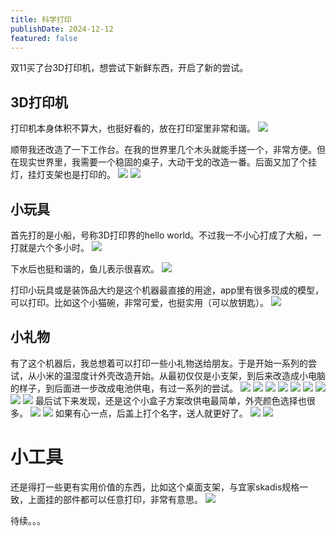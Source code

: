 ```yaml
---
title: 科学打印
publishDate: 2024-12-12
featured: false
---
```


双11买了台3D打印机，想尝试下新鲜东西，开启了新的尝试。

## 3D打印机

打印机本身体积不算大，也挺好看的，放在打印室里非常和谐。
![](https://pub-d5bcaa1465694f2b84727665eeded50e.r2.dev/network-asset-22-14-48-480-20250104231405-imdqu7w.png)

顺带我还改造了一下工作台。在我的世界里几个木头就能手搓一个，非常方便。但在现实世界里，我需要一个稳固的桌子，大动干戈的改造一番。后面又加了个挂灯，挂灯支架也是打印的。
![](https://pub-d5bcaa1465694f2b84727665eeded50e.r2.dev/network-asset-22-17-16-177-20250104231405-wnmgysk.png)
![](https://pub-d5bcaa1465694f2b84727665eeded50e.r2.dev/network-asset-22-32-51-361-20250104231405-dsmrlj1.png)

## 小玩具

首先打的是小船，号称3D打印界的hello world。不过我一不小心打成了大船，一打就是六个多小时。
![](https://pub-d5bcaa1465694f2b84727665eeded50e.r2.dev/network-asset-22-07-47-994-20250104231406-f6c29t7.png)

下水后也挺和谐的，鱼儿表示很喜欢。
![](https://pub-d5bcaa1465694f2b84727665eeded50e.r2.dev/network-asset-22-18-59-107-20250104231406-vm3sjdf.png)

打印小玩具或是装饰品大约是这个机器最直接的用途，app里有很多现成的模型，可以打印。比如这个小猫碗，非常可爱，也挺实用（可以放钥匙）。
![](https://pub-d5bcaa1465694f2b84727665eeded50e.r2.dev/network-asset-22-19-53-824-20250104231406-116ou8g.png)

## 小礼物

有了这个机器后，我总想着可以打印一些小礼物送给朋友。于是开始一系列的尝试，从小米的温湿度计外壳改造开始。从最初仅仅是小支架，到后来改造成小电脑的样子，到后面进一步改成电池供电，有过一系列的尝试。
![](https://pub-d5bcaa1465694f2b84727665eeded50e.r2.dev/network-asset-22-24-16-010-20250104231406-3h5zt15.png)
![](https://pub-d5bcaa1465694f2b84727665eeded50e.r2.dev/network-asset-22-24-25-184-20250104231407-akjm401.png)
![](https://pub-d5bcaa1465694f2b84727665eeded50e.r2.dev/network-asset-22-24-42-466-20250104231407-uomnsz6.png)
![](https://pub-d5bcaa1465694f2b84727665eeded50e.r2.dev/network-asset-22-24-53-610-20250104231407-789y1ni.png)
![](https://pub-d5bcaa1465694f2b84727665eeded50e.r2.dev/network-asset-22-25-04-494-20250104231407-wcggkhk.png)
![](https://pub-d5bcaa1465694f2b84727665eeded50e.r2.dev/network-asset-22-25-14-932-20250104231407-3g8tucx.png)
![](https://pub-d5bcaa1465694f2b84727665eeded50e.r2.dev/network-asset-22-25-21-570-20250104231407-i1um0h5.png)
![](https://pub-d5bcaa1465694f2b84727665eeded50e.r2.dev/network-asset-22-25-33-021-20250104231408-uq7rk3u.png)
![](https://pub-d5bcaa1465694f2b84727665eeded50e.r2.dev/network-asset-22-25-41-019-20250104231408-pig38ki.png)
最后试下来发现，还是这个小盒子方案改供电最简单，外壳颜色选择也很多。
![](https://pub-d5bcaa1465694f2b84727665eeded50e.r2.dev/network-asset-22-26-24-299-20250104231408-nttt7nu.png)
![](https://pub-d5bcaa1465694f2b84727665eeded50e.r2.dev/network-asset-22-09-26-200-20250104231408-vkjbtgr.png)
如果有心一点，后盖上打个名字，送人就更好了。
![](https://pub-d5bcaa1465694f2b84727665eeded50e.r2.dev/network-asset-22-29-47-291-20250104231408-v65em13.png)
![](https://pub-d5bcaa1465694f2b84727665eeded50e.r2.dev/network-asset-22-29-54-873-20250104231409-l26hkp9.png)

# 小工具

还是得打一些更有实用价值的东西，比如这个桌面支架，与宜家skadis规格一致，上面挂的部件都可以任意打印，非常有意思。
![](https://pub-d5bcaa1465694f2b84727665eeded50e.r2.dev/network-asset-22-33-55-627-20250104231409-vrxc6kz.png)

待续。。。
